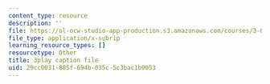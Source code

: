 ```yaml
---
content_type: resource
description: ''
file: https://ol-ocw-studio-app-production.s3.amazonaws.com/courses/3-091sc-introduction-to-solid-state-chemistry-fall-2010/29cc0031885f694b035c5c3bac1b9053_Io_4ZckeQ1k.srt
file_type: application/x-subrip
learning_resource_types: []
resourcetype: Other
title: 3play caption file
uid: 29cc0031-885f-694b-035c-5c3bac1b9053
---
```

